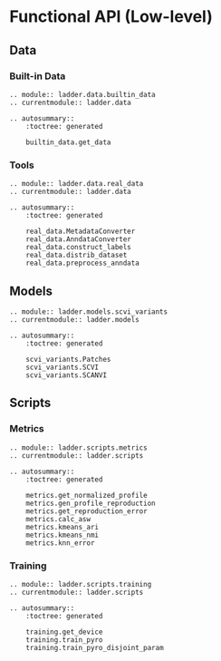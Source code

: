 # Functional API (Low-level)

## Data

### Built-in Data

```{eval-rst}
.. module:: ladder.data.builtin_data
.. currentmodule:: ladder.data

.. autosummary::
    :toctree: generated

    builtin_data.get_data
```

### Tools

```{eval-rst}
.. module:: ladder.data.real_data
.. currentmodule:: ladder.data

.. autosummary::
    :toctree: generated

    real_data.MetadataConverter
    real_data.AnndataConverter
    real_data.construct_labels
    real_data.distrib_dataset
    real_data.preprocess_anndata
```

## Models

```{eval-rst}
.. module:: ladder.models.scvi_variants
.. currentmodule:: ladder.models

.. autosummary::
    :toctree: generated

    scvi_variants.Patches
    scvi_variants.SCVI
    scvi_variants.SCANVI
```

## Scripts

### Metrics

```{eval-rst}
.. module:: ladder.scripts.metrics
.. currentmodule:: ladder.scripts

.. autosummary::
    :toctree: generated

    metrics.get_normalized_profile
    metrics.gen_profile_reproduction
    metrics.get_reproduction_error
    metrics.calc_asw
    metrics.kmeans_ari
    metrics.kmeans_nmi
    metrics.knn_error
```

### Training

```{eval-rst}
.. module:: ladder.scripts.training
.. currentmodule:: ladder.scripts

.. autosummary::
    :toctree: generated

    training.get_device
    training.train_pyro
    training.train_pyro_disjoint_param
```
